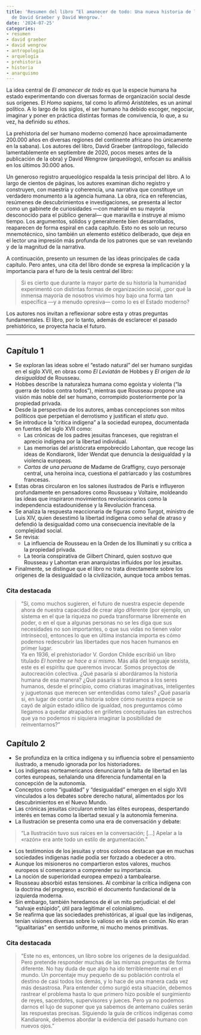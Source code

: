 ```yaml
---
title: 'Resumen del libro “El amanecer de todo: Una nueva historia de la humanidad”
  de David Graeber y David Wengrow.'
date: '2024-07-25'
categories:
- resumen
- david graeber
- david wengrow
- antropología
- arquelogía
- prehistoria
- historia
- anarquismo
---
```


La idea central de *El amanecer de todo* es que la especie humana ha estado experimentando con diversas formas de organización social desde sus orígenes. El *Homo sapiens*, tal como lo afirmó Aristóteles, es un animal político. A lo largo de los siglos, el ser humano ha debido escoger, negociar, imaginar y poner en práctica distintas formas de convivencia, lo que, a su vez, ha definido su *ethos*.

La prehistoria del ser humano moderno comenzó hace aproximadamente 200.000 años en diversas regiones del continente africano (no únicamente en la sabana). Los autores del libro, David Graeber (antropólogo, fallecido lamentablemente en septiembre de 2020, pocos meses antes de la publicación de la obra) y David Wengrow (arqueólogo), enfocan su análisis en los últimos 30.000 años.

Un generoso registro arqueológico respalda la tesis principal del libro. A lo largo de cientos de páginas, los autores examinan dicho registro y construyen, con maestría y coherencia, una narrativa que constituye un verdadero monumento a la agencia humana. La obra, rica en referencias, resúmenes de descubrimientos e investigaciones, se presenta al lector como un gabinete de curiosidades —con material en su mayoría desconocido para el público general— que maravilla e instruye al mismo tiempo. Los argumentos, sólidos y generalmente bien desarrollados, reaparecen de forma espiral en cada capítulo. Esto no es solo un recurso mnemotécnico, sino también un elemento estético deliberado, que deja en el lector una impresión más profunda de los patrones que se van revelando y de la magnitud de la narrativa.

A continuación, presento un resumen de las ideas principales de cada capítulo. Pero antes, una cita del libro donde se expresa la implicación y la importancia para el furo de la tesis central del libro:

> Si es cierto que durante la mayor parte de su historia la humanidad experimentó con distintas formas de organización social, ¿por qué la inmensa mayoría de nosotros vivimos hoy bajo una forma tan específica —y a menudo opresiva— como lo es el Estado moderno?

Los autores nos invitan a reflexionar sobre esta y otras preguntas fundamentales. El libro, por lo tanto, además de esclarecer el pasado prehistórico, se proyecta hacia el futuro.

---

## Capítulo 1

- Se exploran las ideas sobre el “estado natural” del ser humano surgidas en el siglo XVII, en obras como *El Leviatán* de Hobbes y *El origen de la desigualdad* de Rousseau.
- Hobbes describe la naturaleza humana como egoísta y violenta (“la guerra de todos contra todos”), mientras que Rousseau propone una visión más noble del ser humano, corrompido posteriormente por la propiedad privada.
- Desde la perspectiva de los autores, ambas concepciones son mitos políticos que perpetúan el derrotismo y justifican el *statu quo*.
- Se introduce la “crítica indígena” a la sociedad europea, documentada en fuentes del siglo XVII como:
  - Las crónicas de los padres jesuitas franceses, que registran el aprecio indígena por la libertad individual.
  - Las memorias del aristócrata empobrecido Lahontan, que recoge las ideas de Kondiaronk, líder Wendat que denuncia la desigualdad y la violencia europeas.
  - *Cartas de una peruana* de Madame de Graffigny, cuyo personaje central, una heroína inca, cuestiona el patriarcado y las costumbres francesas.
- Estas obras circularon en los salones ilustrados de París e influyeron profundamente en pensadores como Rousseau y Voltaire, moldeando las ideas que inspiraron movimientos revolucionarios como la independencia estadounidense y la Revolución francesa.
- Se analiza la respuesta reaccionaria de figuras como Turgot, ministro de Luis XIV, quien desestimó la libertad indígena como señal de atraso y defendió la desigualdad como una consecuencia inevitable de la complejidad social.
- Se revisa:
  - La influencia de Rousseau en la Orden de los Illuminati y su crítica a la propiedad privada.
  - La teoría conspirativa de Gilbert Chinard, quien sostuvo que Rousseau y Lahontan eran anarquistas influidos por los jesuitas.
- Finalmente, se distingue que el libro no trata directamente sobre los orígenes de la desigualdad o la civilización, aunque toca ambos temas.

### Cita destacada

> “Si, como muchos sugieren, el futuro de nuestra especie depende ahora de nuestra capacidad de crear algo diferente (por ejemplo, un sistema en el que la riqueza no pueda transformarse libremente en poder, o en el que a algunas personas no se les diga que sus necesidades no son importantes, o que sus vidas no tienen valor intrínseco), entonces lo que en última instancia importa es cómo podemos redescubrir las libertades que nos hacen humanos en primer lugar.  
> Ya en 1936, el prehistoriador V. Gordon Childe escribió un libro titulado *El hombre se hace a sí mismo*. Más allá del lenguaje sexista, este es el espíritu que queremos invocar. Somos proyectos de autocreación colectiva. ¿Qué pasaría si abordáramos la historia humana de esa manera? ¿Qué pasaría si tratáramos a los seres humanos, desde el principio, como criaturas imaginativas, inteligentes y juguetonas que merecen ser entendidas como tales? ¿Qué pasaría si, en lugar de contar una historia sobre cómo nuestra especie se cayó de algún estado idílico de igualdad, nos preguntamos cómo llegamos a quedar atrapados en grilletes conceptuales tan estrechos que ya no podemos ni siquiera imaginar la posibilidad de reinventarnos?”

## Capítulo 2

- Se profundiza en la crítica indígena y su influencia sobre el pensamiento ilustrado, a menudo ignorada por los historiadores.
- Los indígenas norteamericanos denunciaron la falta de libertad en las cortes europeas, señalando una diferencia fundamental en la concepción de la autonomía.
- Conceptos como “igualdad” y “desigualdad” emergen en el siglo XVII vinculados a los debates sobre derecho natural, alimentados por los descubrimientos en el Nuevo Mundo.
- Las crónicas jesuitas circularon entre las élites europeas, despertando interés en temas como la libertad sexual y la autonomía femenina.
- La Ilustración se presenta como una era de conversación y debate:

> “La Ilustración tuvo sus raíces en la conversación; [...] Apelar a la «razón» era ante todo un estilo de argumentación.”

- Los testimonios de los jesuitas y otros colonos destacan que en muchas sociedades indígenas nadie podía ser forzado a obedecer a otro.
- Aunque los misioneros no compartieron estos valores, muchos europeos sí comenzaron a comprender su importancia.
- La noción de superioridad europea empezó a tambalearse.
- Rousseau absorbió estas tensiones. Al combinar la crítica indígena con la doctrina del progreso, escribió el documento fundacional de la izquierda moderna.
- Sin embargo, también heredamos de él un mito perjudicial: el del “salvaje estúpido”, útil para legitimar el colonialismo.
- Se reafirma que las sociedades prehistóricas, al igual que las indígenas, tenían visiones diversas sobre lo valioso en la vida en común. No eran “igualitarias” en sentido uniforme, ni mucho menos primitivas.

### Cita destacada

> “Este no es, entonces, un libro sobre los orígenes de la desigualdad. Pero pretende responder muchas de las mismas preguntas de forma diferente. No hay duda de que algo ha ido terriblemente mal en el mundo. Un porcentaje muy pequeño de su población controla el destino de casi todos los demás, y lo hace de una manera cada vez más desastrosa. Para entender cómo surgió esta situación, debemos rastrear el problema hasta lo que primero hizo posible el surgimiento de reyes, sacerdotes, supervisores y jueces. Pero ya no podemos darnos el lujo de suponer que ya sabemos de antemano cuáles serán las respuestas precisas. Siguiendo la guía de críticos indígenas como Kandiaronk, debemos abordar la evidencia del pasado humano con nuevos ojos.”
